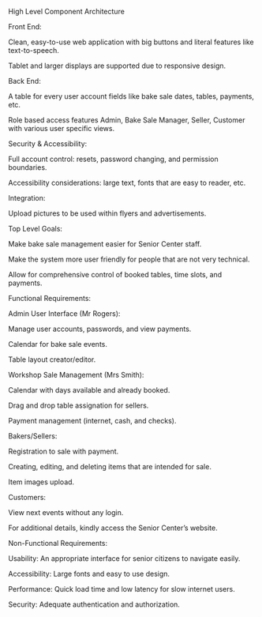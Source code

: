 High Level Component Architecture

Front End:

Clean, easy-to-use web application with big buttons and literal features like text-to-speech.

Tablet and larger displays are supported due to responsive design.

Back End:

A table for every user account fields like bake sale dates, tables, payments, etc.

Role based access features Admin, Bake Sale Manager, Seller, Customer with various user specific views.

Security & Accessibility:

Full account control: resets, password changing, and permission boundaries.

Accessibility considerations: large text, fonts that are easy to reader, etc.

Integration:

Upload pictures to be used within flyers and advertisements.

Top Level Goals:

Make bake sale management easier for Senior Center staff.

Make the system more user friendly for people that are not very technical.

Allow for comprehensive control of booked tables, time slots, and payments.

Functional Requirements:

Admin User Interface (Mr Rogers):

Manage user accounts, passwords, and view payments.

Calendar for bake sale events.

Table layout creator/editor.

Workshop Sale Management (Mrs Smith):

Calendar with days available and already booked.

Drag and drop table assignation for sellers.

Payment management (internet, cash, and checks).

Bakers/Sellers:

Registration to sale with payment.

Creating, editing, and deleting items that are intended for sale.

Item images upload.

Customers:

View next events without any login.

For additional details, kindly access the Senior Center’s website.

Non-Functional Requirements:

Usability: An appropriate interface for senior citizens to navigate easily.

Accessibility: Large fonts and easy to use design.

Performance: Quick load time and low latency for slow internet users.

Security: Adequate authentication and authorization.
